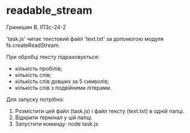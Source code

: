 # readable_stream
Гринишин В. 
ІПЗс-24-2

'task.js' читає текстовий файл 'text.txt' за допомогою модуля fs.createReadStream.

При обробці тексту підраховується:
- кількість пробілів;
- кількість слів;
- кількість слів довших за 5 символів;
- кількість слів з подвійними літерами.

Для запуску потрібно:
1. Розмістити цей файл (task.js) і файл тексту (text.txt) в одній папці.
2. Відкрити термінал у цій папці.
3. Запустити команду:
   node task.js

